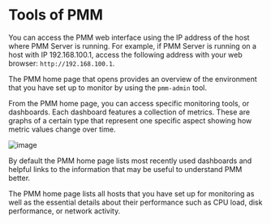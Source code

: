 # Tools of PMM

You can access the PMM web interface using the IP address of the host where
PMM Server is running.  For example, if PMM Server is running on a host with
IP 192.168.100.1, access the following address with your web browser:
`http://192.168.100.1`.

The PMM home page that opens provides an overview of the environment that you
have set up to monitor by using the `pmm-admin` tool.

From the PMM home page, you can access specific monitoring tools, or
dashboards. Each dashboard features a collection of metrics. These are graphs of
a certain type that represent one specific aspect showing how metric values
change over time.



![image](/_images/pmm.home-page.png)

By default the PMM home page lists most recently used dashboards and helpful
links to the information that may be useful to understand PMM better.

The PMM home page lists all hosts that you have set up for monitoring as well
as the essential details about their performance such as CPU load, disk
performance, or network activity.
